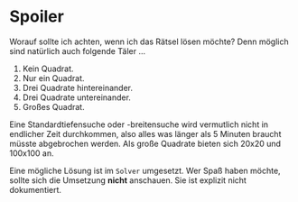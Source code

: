 # Spoiler

Worauf sollte ich achten, wenn ich das Rätsel lösen möchte? Denn möglich sind natürlich auch folgende Täler ...

1.	Kein Quadrat.
2.	Nur ein Quadrat.
3.	Drei Quadrate hintereinander.
4.	Drei Quadrate untereinander.
5.	Großes Quadrat.

Eine Standardtiefensuche oder -breitensuche wird vermutlich nicht in endlicher Zeit durchkommen, also alles was länger als 5 Minuten braucht müsste abgebrochen werden. Als große Quadrate bieten sich 20x20 und 100x100 an.

Eine mögliche Lösung ist im `Solver` umgesetzt. Wer Spaß haben möchte, sollte sich die Umsetzung **nicht** anschauen. Sie ist explizit nicht dokumentiert.